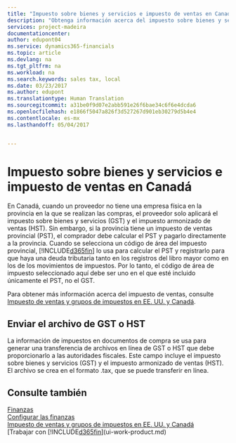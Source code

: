 ```yaml
---
title: "Impuesto sobre bienes y servicios e impuesto de ventas en Canadá | Documentos de Microsoft"
description: "Obtenga información acerca del impuesto sobre bienes y servicios y el impuesto de ventas."
services: project-madeira
documentationcenter: 
author: edupont04
ms.service: dynamics365-financials
ms.topic: article
ms.devlang: na
ms.tgt_pltfrm: na
ms.workload: na
ms.search.keywords: sales tax, local
ms.date: 03/23/2017
ms.author: edupont
ms.translationtype: Human Translation
ms.sourcegitcommit: a31be0f9d07e2abb591e26f6bae34c6f6e4dcda6
ms.openlocfilehash: e1866f5047a826f3d527267d901eb30279d5b4e4
ms.contentlocale: es-mx
ms.lasthandoff: 05/04/2017


---
```

# <a name="sales-tax-and-goods-and-services-tax-in-canada"></a>Impuesto sobre bienes y servicios e impuesto de ventas en Canadá
En Canadá, cuando un proveedor no tiene una empresa física en la provincia en la que se realizan las compras, el proveedor solo aplicará el impuesto sobre bienes y servicios (GST) y el impuesto armonizado de ventas (HST). Sin embargo, si la provincia tiene un impuesto de ventas provincial (PST), el comprador debe calcular el PST y pagarlo directamente a la provincia. Cuando se selecciona un código de área del impuesto provincial, [!INCLUDE[d365fin](includes/d365fin_md.md)] lo usa para calcular el PST y registrarlo para que haya una deuda tributaria tanto en los registros del libro mayor como en los de los movimientos de impuestos. Por lo tanto, el código de área de impuesto seleccionado aquí debe ser uno en el que esté incluido únicamente el PST, no el GST.  

Para obtener más información acerca del impuesto de ventas, consulte [Impuesto de ventas y grupos de impuestos en EE. UU. y Canadá](us-finance-sales-tax.md).  

## <a name="submitting-the-gsthst-file"></a>Enviar el archivo de GST o HST
La información de impuestos en documentos de compra se usa para generar una transferencia de archivos en línea de GST o HST que debe proporcionarlo a las autoridades fiscales. Este campo incluye el impuesto sobre bienes y servicios (GST) y el impuesto armonizado de ventas (HST). El archivo se crea en el formato .tax, que se puede transferir en línea.  

## <a name="see-also"></a>Consulte también
[Finanzas](finance.md)  
[Configurar las finanzas](finance-setup-finance.md)  
[Impuesto de ventas y grupos de impuestos en EE. UU. y Canadá](us-finance-sales-tax.md)  
[Trabajar con [!INCLUDE[d365fin](includes/d365fin_md.md)](ui-work-product.md)

